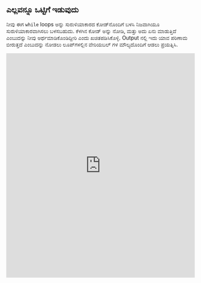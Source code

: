 ## ಎಲ್ಲವನ್ನೂ ಒಟ್ಟಿಗೆ ಇಡುವುದು

ನೀವು ಈಗ `while` loops ಅನ್ನು ಸುರುಳಿಯಾಕಾರದ ಕೋಡ್‌ನೊಂದಿಗೆ ಬಳಸಿ ನಿಜವಾಗಿಯೂ ಸುರುಳಿಯಾಕಾರವಾಗಿಸಲು ಬಳಸಬಹುದು. ಕೆಳಗಿನ ಕೋಡ್ ಅನ್ನು ನೋಡಿ, ಮತ್ತು ಅದು ಏನು ಮಾಡುತ್ತಿದೆ ಎಂಬುದನ್ನು ನೀವು ಅರ್ಥಮಾಡಿಕೊಂಡಿದ್ದೀರಿ ಎಂದು ಖಚಿತಪಡಿಸಿಕೊಳ್ಳಿ. Output ‌ನಲ್ಲಿ ಇದು ಯಾವ ಪರಿಣಾಮ ಬೀರುತ್ತದೆ ಎಂಬುದನ್ನು ನೋಡಲು ಲೂಪ್‌ಗಳಲ್ಲಿನ ವೇರಿಯಬಲ್ ಗಳ ಮೌಲ್ಯದೊಂದಿಗೆ ಆಡಲು ಪ್ರಯತ್ನಿಸಿ. 
<iframe src="https://trinket.io/embed/python/91a1daf84e" width="100%" height="600" frameborder="0" marginwidth="0" marginheight="0" allowfullscreen></iframe>